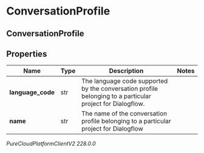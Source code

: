 # ConversationProfile

## ConversationProfile

## Properties

|Name | Type | Description | Notes|
|------------ | ------------- | ------------- | -------------|
| **language_code** | str | The language code supported by the conversation profile belonging to a particular project for Dialogflow. | |
| **name** | str | The name of the conversation profile belonging to a particular project for Dialogflow | |



_PureCloudPlatformClientV2 228.0.0_
